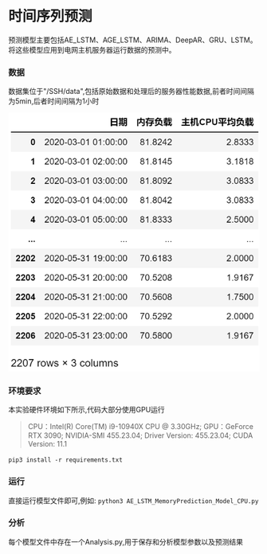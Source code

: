 <h1>时间序列预测</h1>
<p>预测模型主要包括AE_LSTM、AGE_LSTM、ARIMA、DeepAR、GRU、LSTM。将这些模型应用到电网主机服务器运行数据的预测中。
</p>
<h3>数据</h3>
<p>数据集位于"/SSH/data",包括原始数据和处理后的服务器性能数据,前者时间间隔为5min,后者时间间隔为1小时</p>
<img src="https://github.com/Ohou-csu/AIOps-Learning-and-Exploration/blob/main/Images/%E6%9C%8D%E5%8A%A1%E5%99%A8%E6%80%A7%E8%83%BD%E6%95%B0%E6%8D%AE.png">
<h3>环境要求</h3>
<p>本实验硬件环境如下所示,代码大部分使用GPU运行</p>
<blockquote>
CPU：Intel(R) Core(TM) i9-10940X CPU @ 3.30GHz;
GPU：GeForce RTX 3090;
NVIDIA-SMI 455.23.04;  
Driver Version: 455.23.04;
CUDA Version: 11.1
</blockquote>
<code>pip3 install -r requirements.txt</code>
<h3>运行</h3>
直接运行模型文件即可,例如:
<code>python3 AE_LSTM_MemoryPrediction_Model_CPU.py</code>
<h3>分析</h3>
每个模型文件中存在一个Analysis.py,用于保存和分析模型参数以及预测结果






